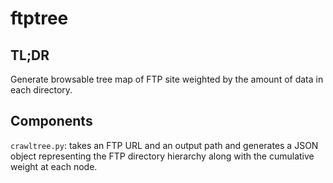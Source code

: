 ftptree
=======

TL;DR
-----

Generate browsable tree map of FTP site weighted by the amount of data in each directory.

Components
----------

`crawltree.py`: takes an FTP URL and an output path and generates a JSON object
representing the FTP directory hierarchy along with the cumulative weight at
each node.
